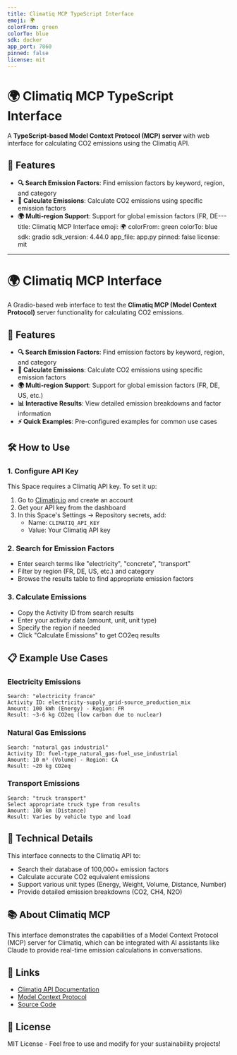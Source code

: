 ```yaml
---
title: Climatiq MCP TypeScript Interface
emoji: 🌍
colorFrom: green
colorTo: blue
sdk: docker
app_port: 7860
pinned: false
license: mit
---
```


# 🌍 Climatiq MCP TypeScript Interface

A **TypeScript-based Model Context Protocol (MCP) server** with web interface for calculating CO2 emissions using the Climatiq API.

## 🚀 Features

- **🔍 Search Emission Factors**: Find emission factors by keyword, region, and category
- **🧮 Calculate Emissions**: Calculate CO2 emissions using specific emission factors  
- **🌍 Multi-region Support**: Support for global emission factors (FR, DE---
title: Climatiq MCP Interface
emoji: 🌍
colorFrom: green
colorTo: blue
sdk: gradio
sdk_version: 4.44.0
app_file: app.py
pinned: false
license: mit
---

# 🌍 Climatiq MCP Interface

A Gradio-based web interface to test the **Climatiq MCP (Model Context Protocol)** server functionality for calculating CO2 emissions.

## 🚀 Features

- **🔍 Search Emission Factors**: Find emission factors by keyword, region, and category
- **🧮 Calculate Emissions**: Calculate CO2 emissions using specific emission factors  
- **🌍 Multi-region Support**: Support for global emission factors (FR, DE, US, etc.)
- **📊 Interactive Results**: View detailed emission breakdowns and factor information
- **⚡ Quick Examples**: Pre-configured examples for common use cases

## 🛠️ How to Use

### 1. Configure API Key
This Space requires a Climatiq API key. To set it up:

1. Go to [Climatiq.io](https://climatiq.io) and create an account
2. Get your API key from the dashboard
3. In this Space's Settings → Repository secrets, add:
   - Name: `CLIMATIQ_API_KEY`
   - Value: Your Climatiq API key

### 2. Search for Emission Factors
- Enter search terms like "electricity", "concrete", "transport"
- Filter by region (FR, DE, US, etc.) and category
- Browse the results table to find appropriate emission factors

### 3. Calculate Emissions
- Copy the Activity ID from search results
- Enter your activity data (amount, unit, unit type)
- Specify the region if needed
- Click "Calculate Emissions" to get CO2eq results

## 📋 Example Use Cases

### Electricity Emissions
```
Search: "electricity france"
Activity ID: electricity-supply_grid-source_production_mix
Amount: 100 kWh (Energy) - Region: FR
Result: ~3-6 kg CO2eq (low carbon due to nuclear)
```

### Natural Gas Emissions  
```
Search: "natural gas industrial"
Activity ID: fuel-type_natural_gas-fuel_use_industrial
Amount: 10 m³ (Volume) - Region: CA
Result: ~20 kg CO2eq
```

### Transport Emissions
```
Search: "truck transport"
Select appropriate truck type from results
Amount: 100 km (Distance)
Result: Varies by vehicle type and load
```

## 🔧 Technical Details

This interface connects to the Climatiq API to:
- Search their database of 100,000+ emission factors
- Calculate accurate CO2 equivalent emissions  
- Support various unit types (Energy, Weight, Volume, Distance, Number)
- Provide detailed emission breakdowns (CO2, CH4, N2O)

## 📚 About Climatiq MCP

This interface demonstrates the capabilities of a Model Context Protocol (MCP) server for Climatiq, which can be integrated with AI assistants like Claude to provide real-time emission calculations in conversations.

## 🔗 Links

- [Climatiq API Documentation](https://docs.climatiq.io)
- [Model Context Protocol](https://modelcontextprotocol.io)
- [Source Code](https://github.com/yourusername/climatiq-emissions-mcp-server)

## 📄 License

MIT License - Feel free to use and modify for your sustainability projects!